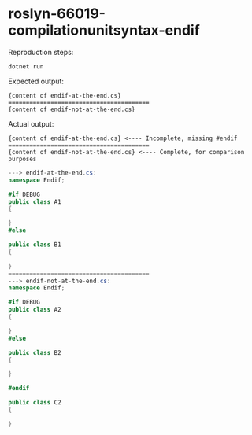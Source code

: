 # roslyn-66019-compilationunitsyntax-endif

Reproduction steps:

`dotnet run`

Expected output:
```
{content of endif-at-the-end.cs}
========================================
{content of endif-not-at-the-end.cs}
```

Actual output:
```
{content of endif-at-the-end.cs} <---- Incomplete, missing #endif
========================================
{content of endif-not-at-the-end.cs} <---- Complete, for comparison purposes
```

```csharp
---> endif-at-the-end.cs:
namespace Endif;

#if DEBUG
public class A1
{

}
#else

public class B1
{

}
========================================
---> endif-not-at-the-end.cs:
namespace Endif;

#if DEBUG
public class A2
{

}
#else

public class B2
{

}

#endif

public class C2
{

}
```
